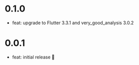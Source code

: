 # 0.1.0

- feat: upgrade to Flutter 3.3.1 and very_good_analysis 3.0.2

# 0.0.1

- feat: initial release 🎉
